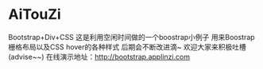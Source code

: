# AiTouZi
Bootstrap+Div+CSS
这是利用空闲时间做的一个boostrap小例子
用来Boostrap栅格布局以及CSS hover的各种样式
后期会不断改进滴~
欢迎大家来积极吐槽(advise~~)
在线演示地址：http://bootstrap.applinzi.com
